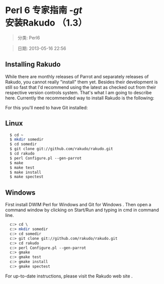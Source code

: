 # Perl 6 专家指南 -_gt_ 安装Rakudo （1.3）
> 分类: Perl6

> 日期: 2013-05-16 22:56

## Installing Rakudo

  While there are monthly releases of Parrot and separately releases of Rakudo, you cannot really "install" them yet. Besides their development is still so fast that I'd recommend using the latest as checked out from their respective version controls system. That's what I am going to describe here.
Currently the recommended way to install Rakudo is the following:

For this you'll need to have Git installed:

## Linux
```perl
  $ cd ~
  $ mkdir somedir
  $ cd somedir
  $ git clone git://github.com/rakudo/rakudo.git
  $ cd rakudo
  $ perl Configure.pl --gen-parrot
  $ make
  $ make test
  $ make install
  $ make spectest
```
## Windows
First install DWIM Perl for Windows and Git for Windows . Then open a command window by clicking on Start/Run and typing in cmd in command line.
```perl
  c:> cd \
  c:> mkdir somedir
  c:> cd somedir
  c:> git clone git://github.com/rakudo/rakudo.git
  c:> cd rakudo
  c:> perl Configure.pl --gen-parrot
  c:> gmake
  c:> gmake test
  c:> gmake install
  c:> gmake spectest
```
For up-to-date instructions, please visit the Rakudo web site .
